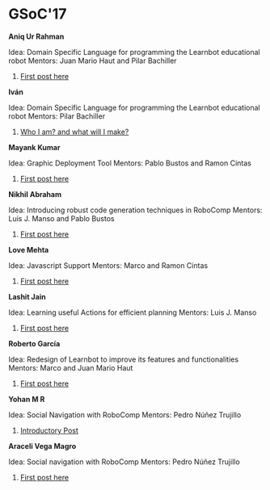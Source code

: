 # GSoC'17

**Aniq Ur Rahman**

Idea: Domain Specific Language for programming the Learnbot educational robot
Mentors: Juan Mario Haut and Pilar Bachiller

1.  [First post here](/web/gsoc/2017/aniq/post1)

**Iván**

Idea: Domain Specific Language for programming the Learnbot educational robot
Mentors: Pilar Bachiller

1.  [Who I am? and what will I make?](/web/gsoc/2017/ivan/post1)

**Mayank Kumar**

Idea: Graphic Deployment Tool
Mentors: Pablo Bustos and Ramon Cintas

1.  [First post here](/web/gsoc/2017/mayank/post1)

**Nikhil Abraham**

Idea: Introducing robust code generation techniques in RoboComp
Mentors: Luis J. Manso and Pablo Bustos

1.  [First post here](/web/gsoc/2017/nikhil/post1)

**Love Mehta**

Idea: Javascript Support
Mentors: Marco and Ramon Cintas

1.  [First post here](/web/gsoc/2017/love/post1)

**Lashit Jain**

Idea: Learning useful Actions for efficient planning
Mentors: Luis J. Manso

1.  [First post here](/web/gsoc/2017/lashit/post1)

**Roberto García**

Idea: Redesign of Learnbot to improve its features and functionalities
Mentors: Marco and Juan Mario Haut

1.  [First post here](/web/gsoc/2017/brickbit/post1)

**Yohan M R**

Idea: Social Navigation with RoboComp
Mentors: Pedro Núñez Trujillo

1.  [Introductory Post](/web/gsoc/2017/yohan/post1)

**Araceli Vega Magro**

Idea: Social navigation with RoboComp
Mentors: Pedro Núñez Trujillo

1.  [First post here](/web/gsoc/2017/araceli/post1)
